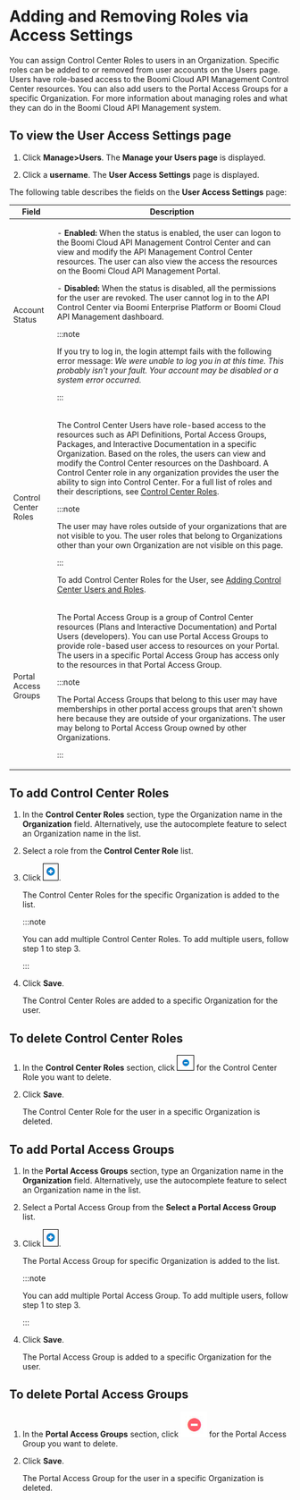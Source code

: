 ﻿---
sidebar_position: 1
---

# Adding and Removing Roles via Access Settings

<head>
  <meta name="guidename" content="API Management"/>
  <meta name="context" content="GUID-613e295c-eac1-4c98-8b77-d45208c6e6e8"/>
</head>

You can assign Control Center Roles to users in an Organization. Specific roles can be added to or removed from user accounts on the Users page. Users have role-based access to the Boomi Cloud API Management Control Center resources. You can also add users to the Portal Access Groups for a specific Organization. For more information about managing roles and what they can do in the Boomi Cloud API Management system. 

## To view the User Access Settings page

1. Click **Manage>Users**. The **Manage your Users page** is displayed. 

2. Click a **username**. The **User Access Settings** page is displayed.

The following table describes the fields on the **User Access Settings** page: 

|**Field** |**Description** |
| -------- | ------------ |
|Account Status|<p>- **Enabled:** When the status is enabled, the user can logon to the Boomi Cloud API Management Control Center and can view and modify the API Management Control Center resources. The user can also view the access the resources on the Boomi Cloud API Management Portal. </p><p>- **Disabled:** When the status is disabled, all the permissions for the user are revoked. The user cannot log in to the API Control Center via Boomi Enterprise Platform or Boomi Cloud API Management dashboard.</p><p>:::note</p><p>If you try to log in, the login attempt fails with the following error message: _We were unable to log you in at this time. This probably isn’t your fault. Your account may be disabled or a system error occurred._</p><p>:::</p>|
|Control Center Roles|<p>The Control Center Users have role-based access to the resources such as API Definitions, Portal Access Groups, Packages, and Interactive Documentation in a specific Organization. Based on the roles, the users can view and modify the Control Center resources on the Dashboard. A Control Center role in any organization provides the user the ability to sign into Control Center. For a full list of roles and their descriptions, see [Control Center Roles](Control_center_roles.md). </p><p>:::note</p><p>The user may have roles outside of your organizations that are not visible to you. The user roles that belong to Organizations other than your own Organization are not visible on this page.</p><p>::: </p><p>To add Control Center Roles for the User, see [Adding Control Center Users and Roles](../../Distributedapimanagement/Organizations/API_control_center_users/Adding_api_control_center_users_and_roles.md). </p>|
|Portal Access Groups|<p>The Portal Access Group is a group of Control Center resources (Plans and Interactive Documentation) and Portal Users (developers). You can use Portal Access Groups to provide role-based user access to resources on your Portal. The users in a specific Portal Access Group has access only to the resources in that Portal Access Group. </p><p>:::note</p><p>The Portal Access Groups that belong to this user may have memberships in other portal access groups that aren't shown here because they are outside of your organizations. The user may belong to Portal Access Group owned by other Organizations.</p><p>::: </p>|

## To add Control Center Roles

1. In the **Control Center Roles** section, type the Organization name in the **Organization** field. Alternatively, use the autocomplete feature to select an Organization name in the list. 

2. Select a role from the **Control Center Role** list.

3. Click ![](../../../Images/add.jpg). 

   The Control Center Roles for the specific Organization is added to the list. 

   :::note
   
   You can add multiple Control Center Roles. To add multiple users, follow step 1 to step 3. 

   :::

4. Click **Save**. 

   The Control Center Roles are added to a specific Organization for the user. 

## To delete Control Center Roles

1. In the **Control Center Roles** section, click ![](../../../Images/delete_2.jpg) for the Control Center Role you want to delete.

2. Click **Save**. 

   The Control Center Role for the user in a specific Organization is deleted. 

## To add Portal Access Groups

1. In the **Portal Access Groups** section, type an Organization name in the **Organization** field. Alternatively, use the autocomplete feature to select an Organization name in the list. 

2. Select a Portal Access Group from the **Select a Portal Access Group** list.

3. Click ![](../../../Images/add.jpg). 

   The Portal Access Group for specific Organization is added to the list. 

   :::note
   
   You can add multiple Portal Access Group. To add multiple users, follow step 1 to step 3. 

   :::

4. Click **Save**. 

   The Portal Access Group is added to a specific Organization for the user. 

## To delete Portal Access Groups

1. In the **Portal Access Groups** section, click ![](../../../Images/delete_role.jpg) for the Portal Access Group you want to delete.

2. Click **Save**. 

   The Portal Access Group for the user in a specific Organization is deleted. 


